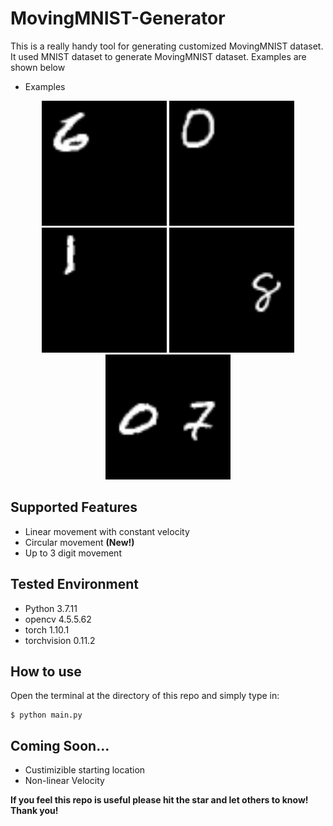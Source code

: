 # MovingMNIST-Generator
This is a really handy tool for generating customized MovingMNIST dataset. It used MNIST dataset to generate MovingMNIST dataset. Examples are shown below

- Examples
<p align="center">
    <img width="200" src="https://github.com/Eliyas0007/MovingMNIST-Generator/blob/main/examples/vertical_example.gif" alt="Vertivcal Example">
    <img width="200" src="https://github.com/Eliyas0007/MovingMNIST-Generator/blob/main/examples/horizontal_example.gif" alt="Horizontal Example">
    <img width="200" src="https://github.com/Eliyas0007/MovingMNIST-Generator/blob/main/examples/diagonal_example.gif" alt="Diagonal Example">
    <img width="200" src="https://github.com/Eliyas0007/MovingMNIST-Generator/blob/main/examples/circular_1_digit.gif" alt="Circular Example 1">
    <img width="200" src="https://github.com/Eliyas0007/MovingMNIST-Generator/blob/main/examples/circular_2_digits.gif" alt="Circular Example 2">
    
</p>


## Supported Features
- Linear movement with constant velocity
- Circular movement **(New!)**
- Up to 3 digit movement

## Tested Environment

- Python 3.7.11
- opencv 4.5.5.62
- torch 1.10.1
- torchvision 0.11.2

## How to use

Open the terminal at the directory of this repo and simply type in:

```console
$ python main.py
```

## Coming Soon...
- Custimizible starting location
- Non-linear Velocity

**If you feel this repo is useful please hit the star and let others to know! Thank you!**

